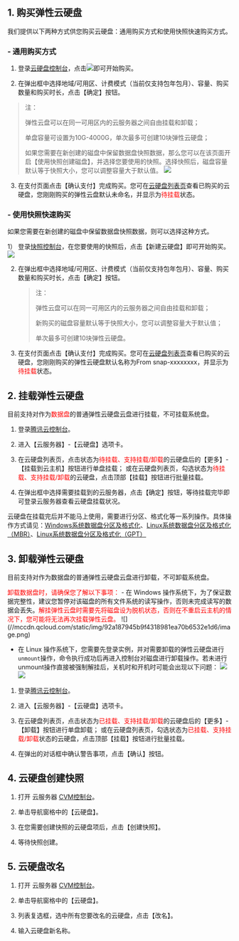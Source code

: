 ## 1. 购买弹性云硬盘

我们提供以下两种方式供您购买云硬盘：通用购买方式和使用快照快速购买方式。

### - 通用购买方式

1) 登录[云硬盘控制台](https://console.qcloud.com/cvm/cbs)，点击![](//mccdn.qcloud.com/static/img/acaf7d7ec8c66cd55ab9dd1be3319dfb/image.png)即可开始购买。

2) 在弹出框中选择地域/可用区、计费模式（当前仅支持包年包月）、容量、购买数量和购买时长，点击【确定】按钮。
> 注：
> 
> 弹性云盘可以在同一可用区内的云服务器之间自由挂载和卸载；
> 
> 单盘容量可设置为10G-4000G，单次最多可创建10块弹性云硬盘；
> 
> 如果您需要在新创建的磁盘中保留数据盘快照数据，那么您可以在该页面开启【使用快照创建磁盘】，并选择您要使用的快照。选择快照后，磁盘容量默认等于快照大小，您可以调整容量大于默认值。
 > ![](//mccdn.qcloud.com/static/img/4fc60b3b41287146e6cbc8768a62f90b/image.png)

3) 在支付页面点击【确认支付】完成购买。您可在[云硬盘列表页](https://console.qcloud.com/cvm/cbs)查看已购买的云硬盘，您刚刚购买的弹性云盘默认未命名，并显示为<font color="red">待挂载</font>状态。

### - 使用快照快速购买

如果您需要在新创建的磁盘中保留数据盘快照数据，则可以选择这种方式。

1） 登录[快照控制台](https://console.qcloud.com/cvm/snapshot)，在您要使用的快照后，点击【新建云硬盘】即可开始购买。
![](//mccdn.qcloud.com/static/img/475d66590b426a60c862b9d20373a552/image.png)

2) 在弹出框中选择地域/可用区、计费模式（当前仅支持包年包月）、容量、购买数量和购买时长，点击【确定】按钮。
   > 注：
   > 
   > 弹性云盘可以在同一可用区内的云服务器之间自由挂载和卸载；
   > 
   > 新购买的磁盘容量默认等于快照大小，您可以调整容量大于默认值；
   > 
   > 单次最多可创建10块弹性云硬盘。

3) 在支付页面点击【确认支付】完成购买。您可在[云硬盘列表页](https://console.qcloud.com/cvm/cbs)查看已购买的云硬盘，您刚刚购买的弹性云硬盘默认名称为From snap-xxxxxxxx，并显示为<font color="red">待挂载</font>状态。

## 2. 挂载弹性云硬盘
目前支持对作为<font color="red">数据盘</font>的普通弹性云硬盘云盘进行挂载，不可挂载系统盘。

1) 登录[腾讯云控制台](https://console.qcloud.com/)。

2) 进入【云服务器】-【云硬盘】选项卡。

3) 在云硬盘列表页，点击状态为<font color="red">待挂载、支持挂载/卸载</font>的云硬盘后的【更多】-【挂载到云主机】按钮进行单盘挂载；
或在云硬盘列表页，勾选状态为<font color="red">待挂载、支持挂载/卸载</font>的云硬盘，点击顶部【挂载】按钮进行批量挂载。

4) 在弹出框中选择需要挂载到的云服务器，点击【确定】按钮，等待挂载完毕即可登录云服务器查看云硬盘挂载状况。

云硬盘在挂载完后并不能马上使用，需要进行分区、格式化等一系列操作。具体操作方式请见：[Windows系统数据盘分区及格式化](http://www.qcloud.com/doc/product/213/Windows%E4%BA%91%E6%9C%8D%E5%8A%A1%E5%99%A8%E6%95%B0%E6%8D%AE%E7%9B%98%E5%88%86%E5%8C%BA%E5%92%8C%E6%A0%BC%E5%BC%8F%E5%8C%96)、[Linux系统数据盘分区及格式化（MBR）](http://www.qcloud.com/doc/product/213/%E4%BD%BF%E7%94%A8MBR%E5%88%86%E5%8C%BA%E8%A1%A8%E5%88%86%E5%8C%BA%E5%B9%B6%E6%A0%BC%E5%BC%8F%E5%8C%96)、[Linux系统数据盘分区及格式化（GPT）](http://www.qcloud.com/doc/product/213/%E4%BD%BF%E7%94%A8GPT%E5%88%86%E5%8C%BA%E8%A1%A8%E5%88%86%E5%8C%BA%E5%B9%B6%E6%A0%BC%E5%BC%8F%E5%8C%96)
## 3. 卸载弹性云硬盘

目前支持对作为数据盘的普通弹性云硬盘云盘进行卸载，不可卸载系统盘。

<font color="red">
卸载数据盘时，请确保您了解以下事项：
</font>
- 在 Windows 操作系统下，为了保证数据完整性，建议您暂停对该磁盘的所有文件系统的读写操作，否则未完成读写的数据会丢失。<font color="red">解挂弹性云盘时需要先将磁盘设为脱机状态，否则在不重启云主机的情况下，您可能将无法再次挂载弹性云盘。</font>
![](//mccdn.qcloud.com/static/img/92a187945b9f4318981ea70b6532e1d6/image.png)

- 在 Linux 操作系统下，您需要先登录实例，并对需要卸载的弹性云硬盘进行` unmount `操作，命令执行成功后再进入控制台对磁盘进行卸载操作。若未进行unmount操作直接被强制解挂后，关机时和开机时可能会出现以下问题： 
![](//mccdn.qcloud.com/static/img/9939fccce6e6d9ead64b5703455d4403/image.png)
![](//mccdn.qcloud.com/static/img/9939fccce6e6d9ead64b5703455d4403/image.png)

1) 登录[腾讯云控制台](https://console.qcloud.com/)。

2) 进入【云服务器】-【云硬盘】选项卡。

3) 在云硬盘列表页，点击状态为<font color="red">已挂载、支持挂载/卸载</font>的云硬盘后的【更多】-【卸载】按钮进行单盘卸载；
或在云硬盘列表页，勾选状态为<font color="red">已挂载、支持挂载/卸载</font>状态的云硬盘，点击顶部【挂载】按钮进行批量挂载。

4) 在弹出的对话框中确认警告事项，点击【确认】按钮。

## 4.	云硬盘创建快照
1)	打开 云服务器 [CVM控制台](https://console.qcloud.com/cvm)。

2) 单击导航窗格中的【云硬盘】。

3) 在您需要创建快照的云硬盘项后，点击【创建快照】。

4) 等待快照创建。

## 5.	云硬盘改名
1) 打开 云服务器 [CVM控制台](https://console.qcloud.com/cvm)。

2)	单击导航窗格中的【云硬盘】。

3)	列表复选框，选中所有您要改名的云硬盘，点击【改名】。

4)	输入云硬盘新名称。
